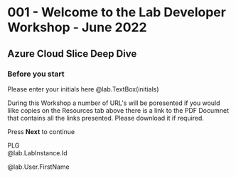 # 001 - Welcome to the Lab Developer Workshop - June 2022
## Azure Cloud Slice Deep Dive

### Before you start

Please enter your initials here @lab.TextBox(initials)

 <!-- Please log on to the virtual machine using the credentials:

 > Username: +++@lab.VirtualMachine(Windows10Base).Username+++
 > 
 > Password: +++@lab.VirtualMachine(Windows10Base).Password+++

 -->
 
During this Workshop a number of URL's will be poresented if you would lilke copies on the Resources tab above there is a link to the PDF Documnet that contains all the links presented.  Please download it if required.

 
Press **Next** to continue

PLG    
@lab.LabInstance.Id

@lab.User.FirstName
